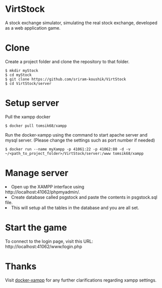 VirtStock
==========

A stock exchange simulator, simulating the real stock exchange, developed as a web application game.

Clone
=====

Create a project folder and clone the repository to that folder.

```
$ mkdir myStock
$ cd myStock
$ git clone https://github.com/sriram-koushik/VirtStock
$ cd VirtStock/server
```
Setup server
=========
Pull the xampp docker

```
$ docker pull tomsik68/xampp
```

Run the docker-xampp using the command to start apache server and mysql server. (Please change the settings such as port number if needed)

```
$ docker run --name myXampp -p 41061:22 -p 41062:80 -d -v ~/<path_to_project_folder>/VirtStock/server:/www tomsik68/xampp
```
Manage server
=============
<li>Open up the XAMPP interface using http://localhost:41062/phpmyadmin/.
<li>Create database called psgstock and paste the contents in  psgstock.sql file.
<li>This will setup all the tables in the database and you are all set.

Start the game
===========
To connect to the login page, visit this URL: http://localhost:41062/www/login.php


Thanks
=======
Visit [docker-xampp](https://hub.docker.com/r/tomsik68/xampp/) for any further clarifications regarding xampp settings.
